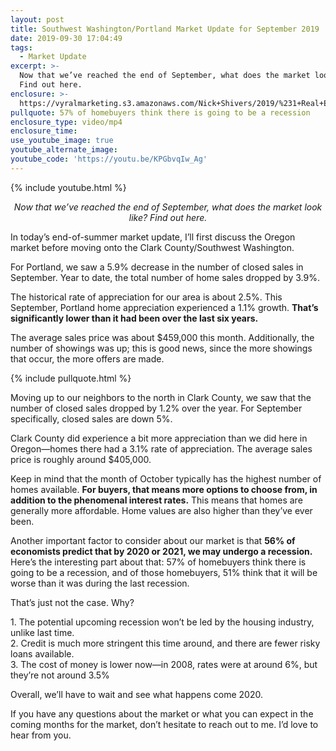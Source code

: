 ```yaml
---
layout: post
title: Southwest Washington/Portland Market Update for September 2019
date: 2019-09-30 17:04:49
tags:
  - Market Update
excerpt: >-
  Now that we’ve reached the end of September, what does the market look like?
  Find out here.
enclosure: >-
  https://vyralmarketing.s3.amazonaws.com/Nick+Shivers/2019/%231+Real+Estate+Team+in+the+Portland+Metro+_+SW+Washington+market+update.mp4
pullquote: 57% of homebuyers think there is going to be a recession
enclosure_type: video/mp4
enclosure_time:
use_youtube_image: true
youtube_alternate_image:
youtube_code: 'https://youtu.be/KPGbvqIw_Ag'
---
```


{% include youtube.html %}

<p style="text-align: center;"><em>Now that we’ve reached the end of September, what does the market look like? Find out here.</em></p>

In today’s end-of-summer market update, I’ll first discuss the Oregon market before moving onto the Clark County/Southwest Washington.

For Portland, we saw a 5.9% decrease in the number of closed sales in September. Year to date, the total number of home sales dropped by 3.9%.

The historical rate of appreciation for our area is about 2.5%. This September, Portland home appreciation experienced a 1.1% growth. **That’s significantly lower than it had been over the last six years.&nbsp;**

The average sales price was about $459,000 this month. Additionally, the number of showings was up; this is good news, since the more showings that occur, the more offers are made.

{% include pullquote.html %}

Moving up to our neighbors to the north in Clark County, we saw that the number of closed sales dropped by 1.2% over the year. For September specifically, closed sales are down 5%.

Clark County did experience a bit more appreciation than we did here in Oregon—homes there had a 3.1% rate of appreciation. The average sales price is roughly around $405,000.

Keep in mind that the month of October typically has the highest number of homes available. **For buyers, that means more options to choose from, in addition to the phenomenal interest rates.** This means that homes are generally more affordable. Home values are also higher than they’ve ever been.

Another important factor to consider about our market is that **56% of economists predict that by 2020 or 2021, we may undergo a recession.** Here’s the interesting part about that: 57% of homebuyers think there is going to be a recession, and of those homebuyers, 51% think that it will be worse than it was during the last recession.

That’s just not the case. Why?

1\. The potential upcoming recession won’t be led by the housing industry, unlike last time.<br>2\. Credit is much more stringent this time around, and there are fewer risky loans available.<br>3\. The cost of money is lower now—in 2008, rates were at around 6%, but they’re not around 3.5%

Overall, we’ll have to wait and see what happens come 2020.

If you have any questions about the market or what you can expect in the coming months for the market, don’t hesitate to reach out to me. I’d love to hear from you.